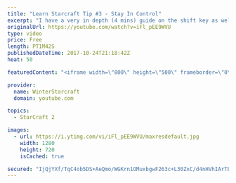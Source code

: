 ```yaml
---
title: "Learn Starcraft Tip #3 - Stay In Control"
excerpt: "I have a very in depth (4 mins) guide on the shift key as well here https://www.youtube.com/watch?v=7x9pHr544oY"
originalUrl: https://youtube.com/watch?v=iFl_pEE9WVU
type: video
price: Free
length: PT1M42S
publishedDateTime: 2017-10-24T21:18:42Z
heat: 50

featuredContent: "<iframe width=\"800\" height=\"500\" frameborder=\"0\" src=\"https://www.youtube.com/embed/iFl_pEE9WVU\" allow=\"accelerometer; autoplay; encrypted-media; gyroscope; picture-in-picture\" allowfullscreen></iframe>"

provider:
  name: WinterStarcraft
  domain: youtube.com

topics:
  - StarCraft 2

images:
  - url: https://i.ytimg.com/vi/iFl_pEE9WVU/maxresdefault.jpg
    width: 1280
    height: 720
    isCached: true

secured: "IjQjYXf/TqC4ob5DS+AeQmo/WGKrn1OMuxbgwF263c+L30ZxC/d4nHVhIArTLQzQpOGs5RzISai91yvcQYxaKCAG5X5yyml40WrOe5h/gpo9iOgbgzHN7VSqRS+lq+nqJFZDfSmJbjy1tI17+fp82o49EvNioEgtBeVjW6MPYIzaWQip9sPAaL53wnLClnRCAeNX+rHeKsrWYXwMbS5YIenjTx96pNnMnDV1yc+IAjHTZ9eFxLWw75u1Jg8BGND/5UZjIEo8wuoOrLN3mnCxxqvsJO59cLeWiDkz9so6ryu/7Xz9qCMuKoMMI0eqYTgAsboq8lGtNu0xl8s5I6ttgtRCCtARA3wEhoYRRVLVkidWe/Du5XMiyysYyAdsqdbKLzPo8QiUg1Zv/QpcxgR0XeKPIbPa9fG3ejJLZW+TwRs=;f262QhfhbJm3LG/Bl54sqA=="
---
```


